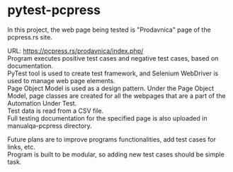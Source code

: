 # pytest-pcpress

In this project, the web page being tested is "Prodavnica" page of the pcpress.rs site.

URL: https://pcpress.rs/prodavnica/index.php/ <br>
Program executes positive test cases and negative test cases, based on documentation.<br>
PyTest tool is used to create test framework, and Selenium WebDriver is used to manage web page elements.<br>
Page Object Model is used as a design pattern. Under the Page Object Model, page classes are created for all the webpages that are a part of the Automation Under Test.<br>
Test data is read from a CSV file.<br>
Full testing documentation for the specified page is also uploaded in manualqa-pcpress directory.

Future plans are to improve programs functionalities, add test cases for links, etc.<br>
Program is built to be modular, so adding new test cases should be simple task.
